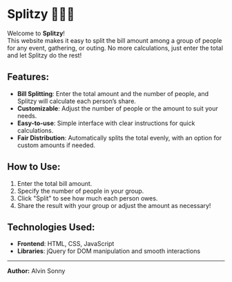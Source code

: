 # Splitzy 💸👯‍♂️

Welcome to **Splitzy**!  
This website makes it easy to split the bill amount among a group of people for any event, gathering, or outing. 
No more calculations, just enter the total and let Splitzy do the rest!

## Features:
- **Bill Splitting**: Enter the total amount and the number of people, and Splitzy will calculate each person’s share.
- **Customizable**: Adjust the number of people or the amount to suit your needs.
- **Easy-to-use**: Simple interface with clear instructions for quick calculations.
- **Fair Distribution**: Automatically splits the total evenly, with an option for custom amounts if needed.

## How to Use:
1. Enter the total bill amount.
2. Specify the number of people in your group.
3. Click "Split" to see how much each person owes.
4. Share the result with your group or adjust the amount as necessary!

## Technologies Used:
- **Frontend**: HTML, CSS, JavaScript
- **Libraries**: jQuery for DOM manipulation and smooth interactions

---

**Author:** Alvin Sonny

